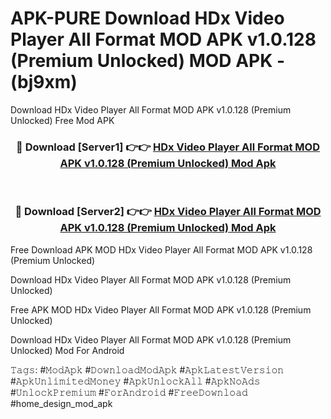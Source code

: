 # APK-PURE Download HDx Video Player All Format MOD APK v1.0.128 (Premium Unlocked) MOD APK - (bj9xm)
Download HDx Video Player All Format MOD APK v1.0.128 (Premium Unlocked) Free Mod APK

<div align="center">
<h3>🔴 Download [Server1] 👉👉 <a href="https://apk-comot.site?title=HDx_Video_Player_All_Format_MOD_APK_v1.0.128_(Premium_Unlocked)">HDx Video Player All Format MOD APK v1.0.128 (Premium Unlocked) Mod Apk</a></h3><br>

<h3>🔴 Download [Server2] 👉👉 <a href="https://apk-comot.site?title=HDx_Video_Player_All_Format_MOD_APK_v1.0.128_(Premium_Unlocked)">HDx Video Player All Format MOD APK v1.0.128 (Premium Unlocked) Mod Apk</a></h3>
</div>


Free Download APK MOD HDx Video Player All Format MOD APK v1.0.128 (Premium Unlocked)

Download HDx Video Player All Format MOD APK v1.0.128 (Premium Unlocked) 

Free APK MOD HDx Video Player All Format MOD APK v1.0.128 (Premium Unlocked) 

Download HDx Video Player All Format MOD APK v1.0.128 (Premium Unlocked) Mod For Android

𝚃𝚊𝚐𝚜: #𝙼𝚘𝚍𝙰𝚙𝚔 #𝙳𝚘𝚠𝚗𝚕𝚘𝚊𝚍𝙼𝚘𝚍𝙰𝚙𝚔 #𝙰𝚙𝚔𝙻𝚊𝚝𝚎𝚜𝚝𝚅𝚎𝚛𝚜𝚒𝚘𝚗 #𝙰𝚙𝚔𝚄𝚗𝚕𝚒𝚖𝚒𝚝𝚎𝚍𝙼𝚘𝚗𝚎𝚢 #𝙰𝚙𝚔𝚄𝚗𝚕𝚘𝚌𝚔𝙰𝚕𝚕 #𝙰𝚙𝚔𝙽𝚘𝙰𝚍𝚜 #𝚄𝚗𝚕𝚘𝚌𝚔𝙿𝚛𝚎𝚖𝚒𝚞𝚖 #𝙵𝚘𝚛𝙰𝚗𝚍𝚛𝚘𝚒𝚍 #𝙵𝚛𝚎𝚎𝙳𝚘𝚠𝚗𝚕𝚘𝚊𝚍 #home_design_mod_apk